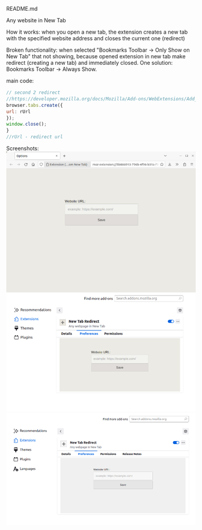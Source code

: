 README.md

Any website in New Tab 

How it works: when you open a new tab, the extension creates a new tab with the specified website address and closes the current one (redirect)

Broken functionality: when selected "Bookmarks Toolbar -> Only Show on New Tab" that not showing, because opened extension in new tab make redirect (creating a new tab) and immediately closed. One solution: Bookmarks Toolbar -> Always Show.

main code:
<!-- code -->
```javascript
// second 2 redirect
//https://developer.mozilla.org/docs/Mozilla/Add-ons/WebExtensions/Add_a_button_to_the_toolbar
browser.tabs.create({
url: rUrl
});
window.close();
}
//rUrl - redirect url
```

Screenshots:
![screenshot](screenshot.png)
![screenshot2](screenshot2.png)
![screenshot3](screenshot3.png)





